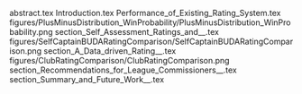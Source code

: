 abstract.tex
Introduction.tex
Performance_of_Existing_Rating_System.tex
figures/PlusMinusDistribution_WinProbability/PlusMinusDistribution_WinProbability.png
section_Self_Assessment_Ratings_and__.tex
figures/SelfCaptainBUDARatingComparison/SelfCaptainBUDARatingComparison.png
section_A_Data_driven_Rating__.tex
figures/ClubRatingComparison/ClubRatingComparison.png
section_Recommendations_for_League_Commissioners__.tex
section_Summary_and_Future_Work__.tex
